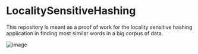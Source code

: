 # LocalitySensitiveHashing

This repository is meant as a proof of work for the locality sensitive hashing application in finding most similar words in a big corpus of data.

![image](https://github.com/ventus550/LocalitySensitiveHashing/assets/58316065/d911f594-ee77-4754-9e50-dfece596e608)
